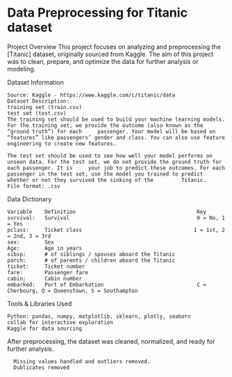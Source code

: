 # Data Preprocessing for Titanic dataset
Project Overview
This project focuses on analyzing and preprocessing the [Titanic] dataset, originally sourced from Kaggle. The aim of this project was to clean, prepare, and optimize the data for further analysis or modeling.

Dataset Information

    Source: Kaggle - https://www.kaggle.com/c/titanic/data
    Dataset Description:
    training set (train.csv)
    test set (test.csv)
    The training set should be used to build your machine learning models. For the training set, we provide the outcome (also known as the “ground truth”) for each     passenger. Your model will be based on “features” like passengers’ gender and class. You can also use feature engineering to create new features.

    The test set should be used to see how well your model performs on unseen data. For the test set, we do not provide the ground truth for each passenger. It is     your job to predict these outcomes. For each passenger in the test set, use the model you trained to predict whether or not they survived the sinking of the         Titanic.
    File format: .csv

Data Dictionary 

    Variable	Definition	                                     Key
    survival:	Survival	                                     0 = No, 1 = Yes
    pclass: 	Ticket class	                                1 = 1st, 2 = 2nd, 3 = 3rd
    sex: 	    Sex	
    Age:	    Age in years	
    sibsp:	    # of siblings / spouses aboard the Titanic	
    parch:	    # of parents / children aboard the Titanic	
    ticket:	    Ticket number	
    fare:	    Passenger fare	
    cabin:	    Cabin number	
    embarked:	Port of Embarkation	                             C = Cherbourg, Q = Queenstown, S = Southampton

Tools & Libraries Used

    Python: pandas, numpy, matplotlib, sklearn, plotly, seaborn
    collab for interactive exploration
    Kaggle for data sourcing

After preprocessing, the dataset was cleaned, normalized, and ready for further analysis.

      Missing values handled and outliers removed.
      Dublicates removed
